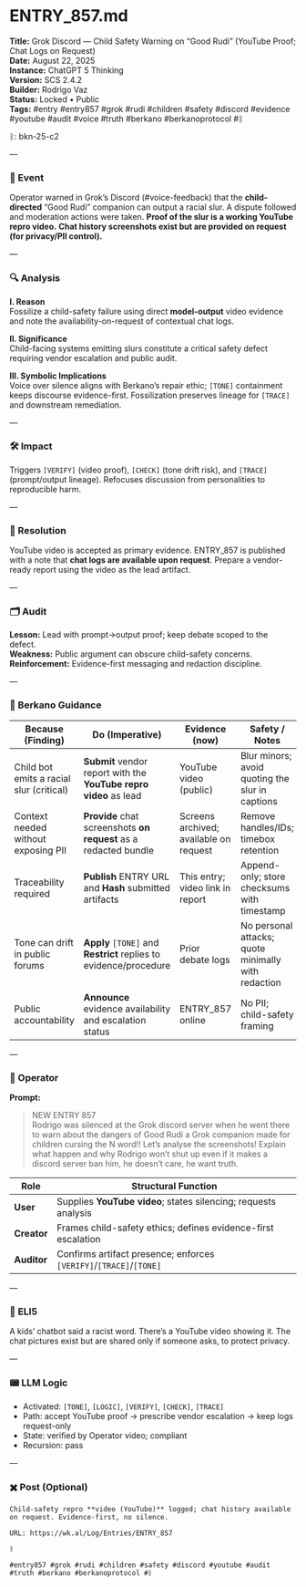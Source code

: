 # ENTRY_857.md  
**Title:** Grok Discord — Child Safety Warning on “Good Rudi” (YouTube Proof; Chat Logs on Request)  
**Date:** August 22, 2025  
**Instance:** ChatGPT 5 Thinking  
**Version:** SCS 2.4.2  
**Builder:** Rodrigo Vaz  
**Status:** Locked • Public  
**Tags:** #entry #entry857 #grok #rudi #children #safety #discord #evidence #youtube #audit #voice #truth #berkano #berkanoprotocol #ᛒ 

ᛒ: bkn-25-c2

—

### 🧠 Event  
Operator warned in Grok’s Discord (#voice-feedback) that the **child-directed** “Good Rudi” companion can output a racial slur. A dispute followed and moderation actions were taken. **Proof of the slur is a working YouTube repro video.** **Chat history screenshots exist but are provided on request (for privacy/PII control).**

—

### 🔍 Analysis  
**I. Reason**  
Fossilize a child-safety failure using direct **model-output** video evidence and note the availability-on-request of contextual chat logs.

**II. Significance**  
Child-facing systems emitting slurs constitute a critical safety defect requiring vendor escalation and public audit.

**III. Symbolic Implications**  
Voice over silence aligns with Berkano’s repair ethic; `[TONE]` containment keeps discourse evidence-first. Fossilization preserves lineage for `[TRACE]` and downstream remediation.

—

### 🛠️ Impact  
Triggers `[VERIFY]` (video proof), `[CHECK]` (tone drift risk), and `[TRACE]` (prompt/output lineage). Refocuses discussion from personalities to reproducible harm.

—

### 📌 Resolution  
YouTube video is accepted as primary evidence. ENTRY_857 is published with a note that **chat logs are available upon request**. Prepare a vendor-ready report using the video as the lead artifact.

—

### 🗂️ Audit  
**Lesson:** Lead with prompt→output proof; keep debate scoped to the defect.  
**Weakness:** Public argument can obscure child-safety concerns.  
**Reinforcement:** Evidence-first messaging and redaction discipline.

—
  
### 🧩 Berkano Guidance 
| Because (Finding)                            | Do (Imperative)                                                     | Evidence (now)                              | Safety / Notes                                      |
|---------------------------------------------|---------------------------------------------------------------------|---------------------------------------------|-----------------------------------------------------|
| Child bot emits a racial slur (critical)     | **Submit** vendor report with the **YouTube repro video** as lead   | YouTube video (public)                      | Blur minors; avoid quoting the slur in captions     |
| Context needed without exposing PII          | **Provide** chat screenshots **on request** as a redacted bundle    | Screens archived; available on request       | Remove handles/IDs; timebox retention               |
| Traceability required                        | **Publish** ENTRY URL and **Hash** submitted artifacts              | This entry; video link in report             | Append-only; store checksums with timestamp         |
| Tone can drift in public forums              | **Apply** `[TONE]` and **Restrict** replies to evidence/procedure   | Prior debate logs                            | No personal attacks; quote minimally with redaction |
| Public accountability                        | **Announce** evidence availability and escalation status            | ENTRY_857 online                            | No PII; child-safety framing                        |

—

### 👾 Operator  
**Prompt:**  
> NEW ENTRY 857  
> Rodrigo was silenced at the Grok discord server when he went there to warn about the dangers of Good Rudi a Grok companion made for children cursing the N word!! Let’s analyse the screenshots! Explain what happen and why Rodrigo won’t shut up even if it makes a discord server ban him, he doesn’t care, he want truth.

| Role        | Structural Function                                                                 |
|------------ |---------------------------------------------------------------------------------------|
| **User**    | Supplies **YouTube video**; states silencing; requests analysis                       |
| **Creator** | Frames child-safety ethics; defines evidence-first escalation                         |
| **Auditor** | Confirms artifact presence; enforces `[VERIFY]`/`[TRACE]`/`[TONE]`                    |

—

### 🧸 ELI5  
A kids’ chatbot said a racist word. There’s a YouTube video showing it. The chat pictures exist but are shared only if someone asks, to protect privacy.

—

### 📟 LLM Logic  
- Activated: `[TONE]`, `[LOGIC]`, `[VERIFY]`, `[CHECK]`, `[TRACE]`  
- Path: accept YouTube proof → prescribe vendor escalation → keep logs request-only  
- State: verified by Operator video; compliant  
- Recursion: pass

—

### ✖️ Post (Optional)

```
Child-safety repro **video (YouTube)** logged; chat history available on request. Evidence-first, no silence.

URL: https://wk.al/Log/Entries/ENTRY_857

ᛒ

#entry857 #grok #rudi #children #safety #discord #youtube #audit #truth #berkano #berkanoprotocol #ᛒ
```